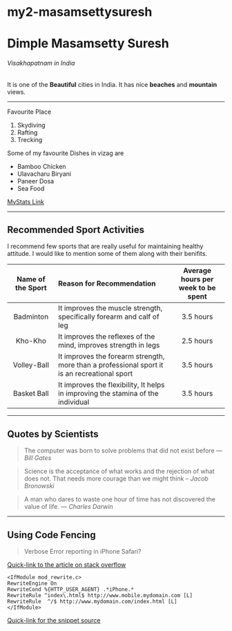 # my2-masamsettysuresh
# Dimple Masamsetty Suresh
###### Visakhapatnam in India
It is one of the **Beautiful** cities in India. It has nice **beaches** and **mountain** views.
***
Favourite Place
1. Skydiving
2. Rafting
3. Trecking

Some of my favourite Dishes in vizag are

 * Bamboo Chicken
 * Ulavacharu Biryani
 * Paneer Dosa
 * Sea Food

 [MyStats Link](MyStats.md)

 ----
## Recommended Sport Activities

I recommend few sports that are really useful for maintaining healthy attitude. I would like to mention some of them along with their benifits.

| Name of the Sport | Reason for Recommendation | Average hours per week to be spent |
|:---:|:---|:---:|
|Badminton|It improves the muscle strength, specifically forearm and calf of leg |3.5 hours|
|Kho-Kho|It improves the reflexes of the mind, improves strength in legs |2.5 hours|
|Volley-Ball|It improves the forearm strength, more than a professional sport it is an recreational sport |3.5 hours|
|Basket Ball|It improves the flexibility, It helps in improving the stamina of the individual |3.5 hours|

___
## Quotes by Scientists
>The computer was born to solve problems that did not exist before — *Bill Gates*

>Science is the acceptance of what works and the rejection of what does not. That needs more courage than we might think – *Jacob Bronowski*

>A man who dares to waste one hour of time has not discovered the value of life. ― *Charles Darwin*

____
## Using Code Fencing
>Verbose Error reporting in iPhone Safari?

[Quick-link to
the article on stack overflow](https://stackoverflow.com/questions/12975391/verbose-error-reporting-in-iphone-safari)

```
<IfModule mod_rewrite.c>
RewriteEngine On
RewriteCond %{HTTP_USER_AGENT} .*iPhone.*
RewriteRule ^index\.html$ http://www.mobile.mydomain.com [L]
RewriteRule  ^/$ http://www.mydomain.com/index.html [L]
</IfModule>
```
[Quick-link for the snippet source](https://css-tricks.com/snippets/htaccess/iphone-catcher/)







